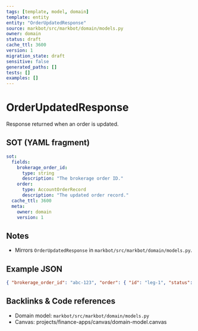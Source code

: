 ```yaml
---
tags: [template, model, domain]
template: entity
entity: "OrderUpdatedResponse"
source: markbot/src/markbot/domain/models.py
owner: domain
status: draft
cache_ttl: 3600
version: 1
migration_state: draft
sensitive: false
generated_paths: []
tests: []
examples: []
---
```


# OrderUpdatedResponse

Response returned when an order is updated.

## SOT (YAML fragment)
```yaml
sot:
  fields:
    brokerage_order_id:
      type: string
      description: "The brokerage order ID."
    order:
      type: AccountOrderRecord
      description: "The updated order record."
  cache_ttl: 3600
  meta:
    owner: domain
    version: 1
```

## Notes
- Mirrors `OrderUpdatedResponse` in `markbot/src/markbot/domain/models.py`.

## Example JSON
```json
{ "brokerage_order_id": "abc-123", "order": { "id": "leg-1", "status": "FILLED" } }
```

## Backlinks & Code references
- Domain model: `markbot/src/markbot/domain/models.py`
- Canvas: projects/finance-apps/canvas/domain-model.canvas
